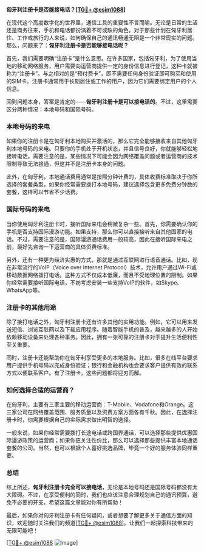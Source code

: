 **匈牙利注册卡是否能接电话？[[TG💪+ @esim1088](https://t.me/s/esim1088)]**

在现代这个高度数字化的世界里，通信工具的重要性不言而喻。无论是日常的生活还是商务往来，手机和电话都扮演着不可或缺的角色。对于那些计划在匈牙利居住、工作或旅行的人来说，如何确保自己的通讯畅通无阻是一个非常现实的问题。那么，问题来了：**匈牙利注册卡是否能够接电话呢？**

首先，我们需要明确“注册卡”是什么意思。在许多国家，包括匈牙利，为了使用当地的移动网络服务，用户需要向运营商提供一定的身份信息进行登记，这种卡就被称为“注册卡”。与之相对的是“预付费卡”，即不需要任何身份验证即可购买和使用的SIM卡。注册卡通常用于长期居住或工作的用户，因为它们需要绑定用户的个人信息。

回到问题本身，答案是肯定的——**匈牙利注册卡是可以接电话的**。不过，这里需要区分两种情况：本地号码和国际号码。

### 本地号码的来电

如果你的注册卡是在匈牙利本地购买并激活的，那么它完全能够接收来自其他匈牙利本地号码的来电。只要你的手机处于开机状态，并且信号良好，你就能够轻松地接听电话。需要注意的是，某些情况下可能会因为网络覆盖问题或者运营商的技术限制导致无法接通，但这并不是注册卡本身的问题。

此外，在匈牙利，本地通话费用通常是按照分钟计费的，具体收费标准取决于你所选择的套餐类型。如果你经常需要拨打本地号码，建议选择包含更多免费分钟数的套餐，这样可以节省不少话费。

### 国际号码的来电

当你使用匈牙利注册卡时，接听国际来电会稍微复杂一些。首先，你需要确认你的手机是否支持国际漫游功能。如果支持，那么你可以直接接听来自其他国家的电话。不过，需要注意的是，国际漫游通话费用一般较高，因此在接听国际来电之前，最好先咨询一下运营商的具体资费标准。

另外，还有一种更为经济实惠的方式，那就是通过互联网进行语音通话。比如，现在非常流行的VoIP（Voice over Internet Protocol）技术，允许用户通过Wi-Fi或移动数据网络拨打电话。这种方式不仅成本低廉，而且不受地理位置的限制。如果你经常需要接听国际电话，不妨考虑安装一些支持VoIP的软件，如Skype、WhatsApp等。

### 注册卡的其他用途

除了接打电话之外，匈牙利注册卡还有许多其他的实用功能。例如，它可以用来发送短信、浏览互联网以及下载应用程序。随着智能手机的普及，越来越多的人开始依赖移动设备来处理各种事务。因此，拥有一张可靠的注册卡对于提升生活便利性至关重要。

同时，注册卡还能帮助你在匈牙利享受更多的本地服务。比如，很多在线平台要求用户提供手机号码以完成身份验证；银行和金融机构也会要求客户提供有效的联系方式以便联系客户。有了注册卡，这些问题都将迎刃而解。

### 如何选择合适的运营商？

在匈牙利，主要有三家主要的移动运营商：T-Mobile、Vodafone和Orange。这三家公司在网络覆盖范围、服务质量以及资费方案方面各有千秋。因此，在选择注册卡时，你需要根据自己的实际需求做出明智的选择。

一般来说，如果你经常需要拨打长途电话或跨国界通话，可以选择那些提供优惠国际漫游政策的运营商；如果你更关注性价比，那么可以选择那些提供丰富本地通话套餐的公司。当然，也可以根据个人喜好挑选品牌，毕竟一个好的服务体验同样重要。

### 总结

综上所述，**匈牙利注册卡完全可以接电话**，无论是本地号码还是国际号码都没有太大障碍。不过，在享受便利的同时，我们也应该注意合理规划自己的通讯预算，避免不必要的开支。希望这篇文章能对你有所帮助！

最后，如果你对匈牙利注册卡有任何疑问，或者想要了解更多关于通信方面的知识，欢迎随时关注我们的频道[[TG💪+ @esim1088](https://t.me/s/esim1088)]。让我们一起探索科技带来的无限可能吧！

[[TG💪+ @esim1088](https://t.me/s/esim1088) ![Image](https://i.postimg.cc/4NQfJmqS/Snipaste-2025-05-13-00-14-12.png)]